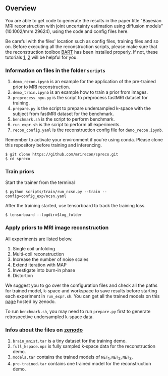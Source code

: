 ## Overview
You are able to get code to generate the results in the paper title "Bayesian MRI reconstruction with joint uncertainty estimation using diffusion models" (10.1002/mrm.29624), using the code and config files here.

Be careful with the files' location such as config files, training files and so on.
Before executing all the reconstruction scripts, please make sure that the reconstruction toolbox [BART](https://mrirecon.github.io/bart/) has been installed properly. If not, these tutorials [1](https://github.com/mrirecon/bart-workshop/blob/master/ismrm2021/bart_on_colab/colab_gpu_tutorial.ipynb), [2](https://github.com/mrirecon/bart-workshop/blob/master/doc/quick-install.md) will be helpful for you.

### Information on files in the folder `scripts`
1. `demo_recon.ipynb` is an example for the application of the pre-trained prior to MRI reconstruction.
2. `demo_train.ipynb` is an example how to train a prior from images.
3. `preprocess_nyu.py` is the script to preprocess fastMRI dataset for training.
4. `prepare.py` is the script to prepare undersampled k-space with the subject from fastMRI dataset for the benchmark.
5. `benchmark.sh` is the script to perform benchmark.
6. `run_expr.sh` is the script to perform all experiments.
7. `recon_config.yaml` is the reconstruction config file for `demo_recon.ipynb`.

Remember to activate your environment if you're using conda. Please clone this repository before training and inferencing.

```shell
$ git clone https://github.com/mrirecon/spreco.git
$ cd spreco
```

### Train priors

Start the trainer from the terminal

   ```shell
   $ python scripts/train/run_ncsn.py --train --config=config_exp/ncsn.yaml
   ```

After the training started, use tensorboard to track the training loss.

   ```shell
   $ tensorboard --logdir=$log_folder
   ```

### Apply priors to MRI image reconstruction

All experiments are listed below.

   1. Single coil unfolding
   2. Multi-coil reconstruction
   3. Increase the number of noise scales
   4. Extend iteration with MAP
   5. Investigate into burn-in phase
   6. Distortion</p>

We suggest you to go over the configuration files and check all the paths for trained model, k-space and workspace to save results before starting each experiment in `run_expr.sh`. You can get all the trained models on this [page](https://zenodo.org/record/6521188) hosted by zenodo.

To run `benchmark.sh`, you may need to run `prepare.py` first to generate retrospective undersampled k-space data.

### Infos about the files on [zenodo](https://zenodo.org/record/6521188)

1. `brain_mnist.tar` is a tiny dataset for the training demo.
1. `full_kspace.npz` is fully sampled k-space data for the reconstruction demo.
1. `models.tar` contains the trained models of $\mathtt{NET}_1,\mathtt{NET}_2,\mathtt{NET}_3$.
1. `pre-trained.tar` contains one trained model for the reconstruction demo.
